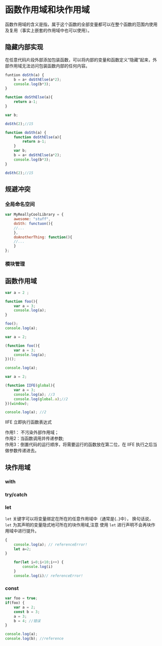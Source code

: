 # 函数作用域和块作用域

函数作用域的含义是指，属于这个函数的全部变量都可以在整个函数的范围内使用及复用（事实上嵌套的作用域中也可以使用）。

## 隐藏内部实现

在任意代码片段外部添加包装函数，可以将内部的变量和函数定义“隐藏”起来，外部作用域无法访问包装函数内部的任何内容。
```js
funtion doSth(a) {
    b = a+ doSthElse(a*2);
    console.log(b*3);
}

function doSthElse(a){
    return a-1;
}

var b;

doSth(2);//15
```


```js
function doSth(a) {
    function doSthElse(a){
        return a-1;
    }
    var b;
    b = a+ doSthElse(a*2);
    console.log(b*3);
}

doSth(2);//15
```


## 规避冲突

### 全局命名空间

```js
var MyReallyCoolLibrary = {
    awesome: "stuff",
    doSth: functuon(){
    //...
    },
    doAnotherThing: function(){
    //...
    }
};
```

### 模块管理

## 函数作用域

```js
var a = 2 ;

function foo(){
    var a = 3;
    console.log(a);
}

foo();
console.log(a);
```


```js
var a = 2;

(function foo(){
    var a = 3;
    console.log(a);
})();

console.log(a);
```


```js
var a = 2;

(function IIFE(global){
    var a = 3;
    console.log(a); //3
    console.log(global.a);//2
})(window);

console.log(a); //2
```


IIFE 立即执行函数表达式

作用1： 不污染外部作用域；  
作用2：当函数调用并传递参数;  
作用3：倒置代码的运行顺序，将需要运行的函数放在第二位，在 IIFE 执行之后当做参数传递进去。



## 块作用域

### with

### try/catch

### let

`let` 关键字可以将变量绑定在所在的任意作用域中（通常是{..}中），
换句话说，`let` 为其声明的变量隐式地可所在的块作用域,注意 使用 `let` 进行声明不会再块作用域中进行提升。

```js
{
    console.log(a); // referenceError!
    let a=2;
}
```


```js
    for(let i=0;i<10;i++) {
        console.log(i)
    }
    console.log(i)// referenceError!
```

### const


```js
var foo = true;
if(foo) {
    var a = 2;
    const b = 3;
    a = 3;
    b = 4; //错误
}

console.log(a);
console.log(b); //reference
```



